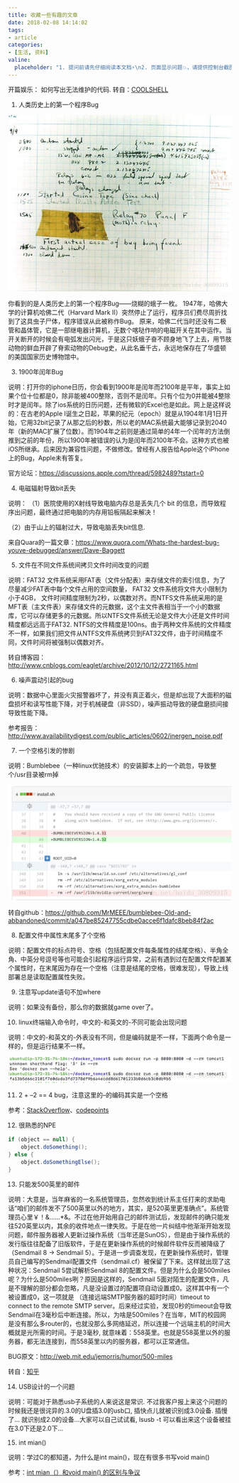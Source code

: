 ```yaml
---
title: 收藏一些有趣的文章
date: 2018-02-08 14:14:02
tags:
- article
categories:
- [生活, 资料]
valine:
  placeholder: "1. 提问前请先仔细阅读本文档⚡\n2. 页面显示问题💥，请提供控制台截图📸或者您的测试网址\n3. 其他任何报错💣，请提供详细描述和截图📸，祝食用愉快💪"
---
```


开篇娱乐： 如何写出无法维护的代码. 转自：[COOLSHELL](https://coolshell.cn/articles/4758.html)

1. 人类历史上的第一个程序Bug

![funny01](../../../images/funny01.png)

你看到的是人类历史上的第一个程序Bug——烧糊的蛾子一枚。 1947年，哈佛大学的计算机哈佛二代（Harvard Mark II）突然停止了运行，程序员们费尽周折找到了这具虫子尸体，程序错误从此被称作Bug。 原来，哈佛二代当时还没有二极管和晶体管，它是一部继电器计算机，无数个喀哒作响的电磁开关在其中运作。当开关断开的时候会有电弧发出闪光，于是这只妖蛾子奋不顾身地飞了上去，用节肢动物的鲜血开辟了脊索动物的Debug史，从此名垂千古，永远地保存在了华盛顿的美国国家历史博物馆中。

3. 1900年闰年Bug

说明：打开你的iphone日历，你会看到1900年是闰年而2100年是平年，事实上如果个位十位都是0，除非能被400整除，否则不是闰年。只有个位为0并能被4整除时才是闰年。除了ios系统的日历问题，还有微软的Excel也是如此。网上是这样说的：在古老的Apple I诞生之日起，苹果的纪元（epoch）就是从1904年1月1日开始，它用32bit记录了从那之后的秒数，所以老的MAC系统最大能够记录到2040年（新的MAC扩展了位数）。而1904年之前则是通过简单的4年一个闰年的方法倒推到之前的年份，所以1900年被错误的认为是闰年而2100年不会。这种方式也被iOS所继承。后来因为兼容性问题，不做修改。曾经有人报告给Apple这个iPhone上的Bug，Apple未有答复。

官方论坛：https://discussions.apple.com/thread/5982489?tstart=0

4. 电磁辐射导致bit丢失

说明：
（1）医院使用的X射线导致电脑内存总是丢失几个 bit 的信息，而导致程序出问题，最终通过把电脑的内存用铅板隔起来解决！

（2）由于山上的辐射过大，导致电脑丢失bit信息.

来自Quara的一篇文章：https://www.quora.com/Whats-the-hardest-bug-youve-debugged/answer/Dave-Baggett

5. 文件在不同文件系统间拷贝文件时间改变的问题

说明：FAT32 文件系统采用FAT表（文件分配表）来存储文件的索引信息，为了尽量减少FAT表中每个文件占用的空间数量， FAT32 文件系统将文件大小限制为小于4GB， 文件时间精度限制为2秒，以偶数对齐。而NTFS文件系统采用的是MFT表（主文件表）来存储文件的元数据，这个主文件表相当于一个小的数据库，它可以存储更多的元数据。所以NTFS文件系统无论是文件大小还是文件时间精度都远远高于FAT32. NTFS的文件精度是100ns。由于两种文件系统的文件精度不一样，如果我们把文件从NTFS文件系统拷贝到FAT32文件，由于时间精度不同，文件时间将被强制以偶数对齐。

转自博客园：http://www.cnblogs.com/eaglet/archive/2012/10/12/2721165.html

6. 噪声震动引起的bug

说明：数据中心里面火灾报警器坏了，并没有真正着火，但是却出现了大面积的磁盘损坏和读写性能下降，对于机械硬盘（非SSD），噪声振动导致的硬盘磨损间接导致性能下降。

参考报告：http://www.availabilitydigest.com/public_articles/0602/inergen_noise.pdf

7. 一个空格引发的惨剧

说明：Bumblebee（一种linux优驰技术）的安装脚本上的一个疏忽，导致整个/usr目录被rm掉

![funny02](../../../images/funny02.png)

转自github：https://github.com/MrMEEE/bumblebee-Old-and-abbandoned/commit/a047be85247755cdbe0acce6f1dafc8beb84f2ac

8. 配置文件中属性末尾多了个空格

说明：配置文件的标点符号、空格（包括配置文件每条属性的结尾空格）、半角全角、中英分号逗号等也可能会引起程序运行异常，之前有遇到过在配置文件配置某个属性时，在末尾因为存在一个空格（注意是结尾的空格，很难发现），导致上线部署总是读取配置属性失败。

9. 注意写update语句不加where

说明：如果没有备份，那么你的数据就game over了。

10. linux终端输入命令时，中文的-和英文的-不同可能会出现问题

说明：中文的-和英文的-外表没有不同，但是编码就是不一样，下面两个命令是一样的，但是运行结果不一样。

![funny03](../../../images/funny03.png)

11. 2 +  2 == 4 bug，注意这里的 的编码其实是一个空格

参考：[StackOverflow](https://stackoverflow.com/questions/31507143/why-does-2-40-equal-42)、[codepoints](https://codepoints.net/U+1680)

12. 很熟悉的NPE

```java
if (object == null) {
    object.doSomething();
} else {
    object.doSomethingElse();
}
```

13. 只能发500英里的邮件

说明：大意是，当年麻省的一名系统管理员，忽然收到统计系主任打来的求助电话“咱们的邮件发不了500英里以外的地方，其实，是520英里更准确点”。系统管理员心里￥！&……*&。不过在他开始用自己的邮件测试后，发现邮件的确只能发往520英里以内，其余的收件地点一律失败。于是在他一片纠结中他渐渐开始发现问题，邮件服务器被人更新过操作系统（当年还是SunOS），但是由于操作系统的发行版往往配备了旧版软件，于是在更新操作系统的时候邮件软件反而被降级了（Sendmail 8 -> Sendmail 5）。于是进一步调查发现，在更新操作系统时，管理员自己编写的Sendmail配置文件（sendmail.cf）被保留了下来。这样就出现了这种状况：Sendmail 5尝试解析Sendmail 8的配置文件。但是为什么会是500miles呢？为什么是500miles咧？原因是这样的，Sendmail 5面对陌生的配置文件，凡是不理解的部分都会忽略，凡是没设置过的配置项自动设置成0。这样其中有一个被设置成0，这一项就是 （连接远端SMTP服务器的超时时间）timeout to connect to the remote SMTP server。后来经过实验，发现0秒的timeout会导致Sendmail在3毫秒后中断连接。所以，为啥是500miles？在当年，MIT的校园网是没有那么多router的，也就没那么多网络延迟，所以连接一个远端主机的时间大概就是光所需的时间。于是3毫秒, 就意味着：558英里。也就是558英里以外的服务器，都无法连接到，而558英里以内的服务器，都可以正常通信。

BUG原文：http://web.mit.edu/jemorris/humor/500-miles

转自：[知乎](https://www.zhihu.com/question/21747929)

14. USB设计的一个问题

说明：可能对于熟悉usb子系统的人来说这是常识. 不过我客户报上来这个问题的时候我还是很诧异的.3.0的U盘插3.0的usb口, 插快点儿就被识别成3.0设备. 插慢了... 就识别成2.0的设备...大家可以自己试试看, lsusb -t 可以看出来这个设备被挂在3.0下还是2.0下...

15. int mian()

说明：学过C的都知道，为什么是int main()，现在有很多书写void main()

参考：[int mian（）和void main() 的区别与争议](https://blog.csdn.net/vipleochan/article/details/9922445)

